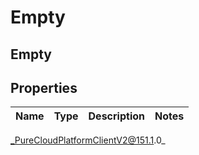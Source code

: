 # Empty

## Empty

## Properties

|Name | Type | Description | Notes|
|------------ | ------------- | ------------- | -------------|



_PureCloudPlatformClientV2@151.1.0_
